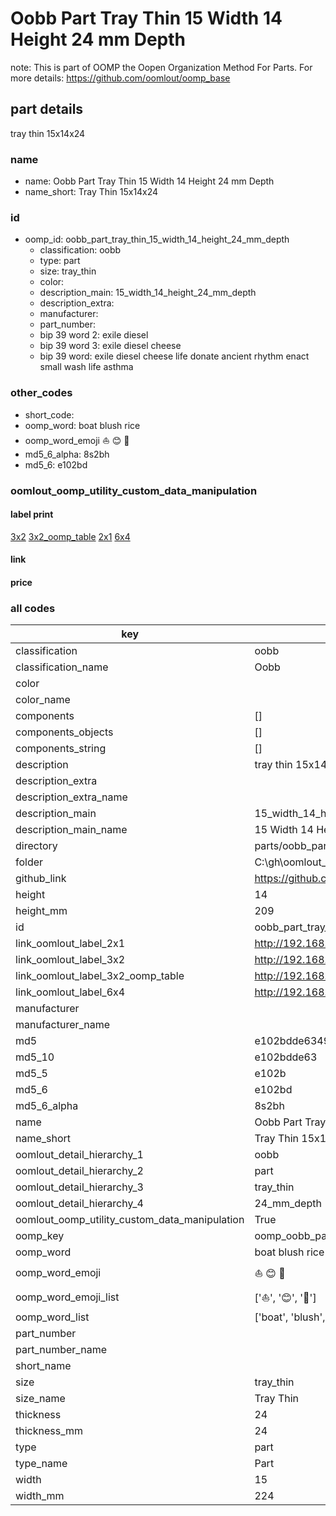 # Oobb Part Tray Thin 15 Width 14 Height 24 mm Depth  

note: This is part of OOMP the Oopen Organization Method For Parts. For more details: https://github.com/oomlout/oomp_base

##  part details
  



tray thin 15x14x24



### name
* name: Oobb Part Tray Thin 15 Width 14 Height 24 mm Depth
* name_short: Tray Thin 15x14x24 
### id
* oomp_id: oobb_part_tray_thin_15_width_14_height_24_mm_depth
  * classification: oobb
  * type: part
  * size: tray_thin
  * color: 
  * description_main: 15_width_14_height_24_mm_depth
  * description_extra: 
  * manufacturer: 
  * part_number: 
  * bip 39 word 2: exile diesel
  * bip 39 word 3: exile diesel cheese
  * bip 39 word: exile diesel cheese life donate ancient rhythm enact small wash life asthma

### other_codes
* short_code: 
* oomp_word: boat blush rice
* oomp_word_emoji :boat: :blush: :rice:
* md5_6_alpha: 8s2bh
* md5_6: e102bd






### oomlout_oomp_utility_custom_data_manipulation
#### label print
[3x2](http://192.168.1.245:1112/?label=oomp%208s2bh)
[3x2_oomp_table](http://192.168.1.108:1112/?label=oomp%208s2bh)
[2x1](http://192.168.1.242:1112/?label=oomp%208s2bh)
[6x4](http://192.168.1.55:1112/?label=oomp%208s2bh)    

#### link

                              

#### price







### all codes 
| key | value |  
| --- | --- |  
| classification | oobb |  
| classification_name | Oobb |  
| color |  |  
| color_name |  |  
| components | [] |  
| components_objects | [] |  
| components_string | [] |  
| description | tray thin 15x14x24 |  
| description_extra |  |  
| description_extra_name |  |  
| description_main | 15_width_14_height_24_mm_depth |  
| description_main_name | 15 Width 14 Height 24 mm Depth |  
| directory | parts/oobb_part_tray_thin_15_width_14_height_24_mm_depth |  
| folder | C:\gh\oomlout_oobb_version_4_generated_parts\parts\oobb_part_tray_thin_15_width_14_height_24_mm_depth |  
| github_link | https://github.com/oomlout/oomlout_oomp_part_src/tree/main/parts/oobb_part_tray_thin_15_width_14_height_24_mm_depth |  
| height | 14 |  
| height_mm | 209 |  
| id | oobb_part_tray_thin_15_width_14_height_24_mm_depth |  
| link_oomlout_label_2x1 | http://192.168.1.242:1112/?label=oomp%208s2bh |  
| link_oomlout_label_3x2 | http://192.168.1.245:1112/?label=oomp%208s2bh |  
| link_oomlout_label_3x2_oomp_table | http://192.168.1.108:1112/?label=oomp%208s2bh |  
| link_oomlout_label_6x4 | http://192.168.1.55:1112/?label=oomp%208s2bh |  
| manufacturer |  |  
| manufacturer_name |  |  
| md5 | e102bdde63497718222088144e4f627d |  
| md5_10 | e102bdde63 |  
| md5_5 | e102b |  
| md5_6 | e102bd |  
| md5_6_alpha | 8s2bh |  
| name | Oobb Part Tray Thin 15 Width 14 Height 24 mm Depth |  
| name_short | Tray Thin 15x14x24  |  
| oomlout_detail_hierarchy_1 | oobb |  
| oomlout_detail_hierarchy_2 | part |  
| oomlout_detail_hierarchy_3 | tray_thin |  
| oomlout_detail_hierarchy_4 | 24_mm_depth |  
| oomlout_oomp_utility_custom_data_manipulation | True |  
| oomp_key | oomp_oobb_part_tray_thin_15_width_14_height_24_mm_depth |  
| oomp_word | boat blush rice |  
| oomp_word_emoji | :boat: :blush: :rice: |  
| oomp_word_emoji_list | [':boat:', ':blush:', ':rice:'] |  
| oomp_word_list | ['boat', 'blush', 'rice'] |  
| part_number |  |  
| part_number_name |  |  
| short_name |  |  
| size | tray_thin |  
| size_name | Tray Thin |  
| thickness | 24 |  
| thickness_mm | 24 |  
| type | part |  
| type_name | Part |  
| width | 15 |  
| width_mm | 224 |  
